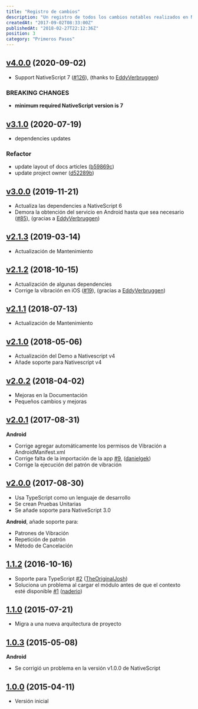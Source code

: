 ```yaml
---
title: "Registro de cambios"
description: "Un registro de todos los cambios notables realizados en NativeScript Vibrate."
createdAt: "2017-09-02T08:33:00Z"
publishedAt: "2018-02-27T22:12:36Z"
position: 3
category: "Primeros Pasos"
---
```


## [v4.0.0](https://github.com/juliomrqz/nativescript-vibrate/compare/v3.1.0...v4.0.0) (2020-09-02)

- Support NativeScript 7 ([#126](https://github.com/juliomrqz/nativescript-vibrate/pull/126)), (thanks to [EddyVerbruggen](https://github.com/EddyVerbruggen))

### BREAKING CHANGES

* **minimum required NativeScript version is 7**


## [v3.1.0](https://github.com/juliomrqz/nativescript-vibrate/compare/v3.0.0...v3.1.0) (2020-07-19)

* dependencies updates

### Refactor

* update layout of docs articles ([b59869c](https://github.com/juliomrqz/nativescript-vibrate/commit/b59869c01ad101e78f49ae4d32b5b499ce4c82c9))
* update project owner ([d52289b](https://github.com/juliomrqz/nativescript-vibrate/commit/d52289b83ccb876924419bd5ea09e5c783581aa6))



## [v3.0.0](https://github.com/juliomrqz/nativescript-vibrate/tree/v3.0.0) (2019-11-21)

- Actualiza las dependencies a NativeScript 6
- Demora la obtención del servicio en Android hasta que sea necesario ([#85](https://github.com/juliomrqz/nativescript-vibrate/pull/85)), (gracias a [EddyVerbruggen](https://github.com/EddyVerbruggen))


## [v2.1.3](https://github.com/juliomrqz/nativescript-vibrate/tree/v2.1.3) (2019-03-14)

- Actualización de Mantenimiento

## [v2.1.2](https://github.com/juliomrqz/nativescript-vibrate/tree/v2.1.2) (2018-10-15)

- Actualización de algunas dependencies
- Corrige la vibración en iOS ([#19](https://github.com/juliomrqz/nativescript-vibrate/pull/19)), (gracias a [EddyVerbruggen](https://github.com/EddyVerbruggen))

## [v2.1.1](https://github.com/juliomrqz/nativescript-vibrate/tree/v2.1.1) (2018-07-13)

- Actualización de Mantenimiento

## [v2.1.0](https://github.com/juliomrqz/nativescript-vibrate/tree/v2.1.0) (2018-05-06)

- Actualización del Demo a Nativescript v4
- Añade soporte para Nativescript v4

## [v2.0.2](https://github.com/juliomrqz/nativescript-vibrate/tree/v2.0.2) (2018-04-02)

- Mejoras en la Documentación
- Pequeños cambios y mejoras

## [v2.0.1](https://github.com/juliomrqz/nativescript-vibrate/tree/v2.0.1) (2017-08-31)

**Android**
- Corrige agregar automáticamente los permisos de Vibración a AndroidManifest.xml
- Corrige falta de la importación de la app [#9](https://github.com/juliomrqz/nativescript-vibrate/pull/9), ([danielgek](https://github.com/danielgek))
- Corrige la ejecución del patrón de vibración

## [v2.0.0](https://github.com/juliomrqz/nativescript-vibrate/tree/v2.0.0) (2017-08-30)

- Usa TypeScript como un lenguaje de desarrollo
- Se crean Pruebas Unitarias
- Se añade soporte para NativeScript 3.0

**Android**, añade soporte para:
- Patrones de Vibración
- Repetición de patrón
- Método de Cancelación

## [1.1.2](https://github.com/juliomrqz/nativescript-vibrate/tree/1.1.2) (2016-10-16)
- Soporte para TypeScript [\#2](https://github.com/juliomrqz/nativescript-vibrate/pull/2) ([TheOriginalJosh](https://github.com/TheOriginalJosh))
- Soluciona un problema al cargar el módulo antes de que el contexto esté disponible [\#1](https://github.com/juliomrqz/nativescript-vibrate/pull/1) ([naderio](https://github.com/naderio))

## [1.1.0](https://github.com/juliomrqz/nativescript-vibrate/tree/1.1.0) (2015-07-21)
- Migra a una nueva arquitectura de proyecto

## [1.0.3](https://github.com/juliomrqz/nativescript-vibrate/tree/1.0.3) (2015-05-08)
**Android**

- Se corrigió un problema en la versión v1.0.0 de NativeScript

## [1.0.0](https://github.com/juliomrqz/nativescript-vibrate/tree/1.0.0) (2015-04-11)
- Versión inicial
